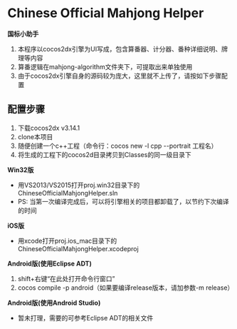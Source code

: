 Chinese Official Mahjong Helper
=========

**国标小助手**

1. 本程序以cocos2dx引擎为UI写成，包含算番器、计分器、番种详细说明、牌理等内容
2. 算番逻辑在mahjong-algorithm文件夹下，可提取出来单独使用
3. 由于cocos2dx引擎自身的源码较为庞大，这里就不上传了，请按如下步骤配置

配置步骤
---------
1. 下载cocos2dx v3.14.1
2. clone本项目
3. 随便创建一个c++工程（命令行：cocos new -l cpp --portrait 工程名）
4. 将生成的工程下的cocos2d目录拷贝到Classes的同一级目录下

**Win32版**
* 用VS2013/VS2015打开proj.win32目录下的ChineseOfficialMahjongHelper.sln
* PS: 当第一次编译完成后，可以将引擎相关的项目都卸载了，以节约下次编译的时间

**iOS版**
* 用xcode打开proj.ios_mac目录下的ChineseOfficialMahjongHelper.xcodeproj

**Android版(使用Eclipse ADT)**
1. shift+右键“在此处打开命令行窗口”
2. cocos compile -p android（如果要编译release版本，请加参数-m release）

**Android版(使用Android Studio)**
* 暂未打理，需要的可参考Eclipse ADT的相关文件

